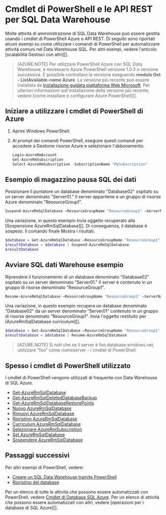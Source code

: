 <properties
   pageTitle="Cmdlet di PowerShell per archivio di dati di SQL Azure"
   description="Trovare i cmdlet di PowerShell superiore per archivio di dati di SQL Azure ad esempio come interrompere e riprendere un database."
   services="sql-data-warehouse"
   documentationCenter="NA"
   authors="sonyam"
   manager="barbkess"
   editor=""/>

<tags
   ms.service="sql-data-warehouse"
   ms.devlang="NA"
   ms.topic="article"
   ms.tgt_pltfrm="NA"
   ms.workload="data-services"
   ms.date="08/16/2016"
   ms.author="sonyama;barbkess;mausher"/>

# <a name="powershell-cmdlets-and-rest-apis-for-sql-data-warehouse"></a>Cmdlet di PowerShell e le API REST per SQL Data Warehouse

Molte attività di amministrazione di SQL Data Warehouse può essere gestita usando i cmdlet di PowerShell Azure o API REST.  Di seguito sono riportati alcuni esempi su come utilizzare i comandi di PowerShell per automatizzare attività comuni nel Data Warehouse SQL.  Per altri esempi, vedere l'articolo [scalabilità Gestisci con altri][].

> [AZURE.NOTE]  Per utilizzare PowerShell Azure con SQL Data Warehouse, è necessario Azure PowerShell versione 1.0.3 o versione successiva.  È possibile controllare la versione eseguendo **modulo Get - ListAvailable-nome Azure**.  La versione più recente può essere installata da [Installazione guidata piattaforma Web Microsoft][].  Per ulteriori informazioni sull'installazione della versione più recente, vedere [come installare e configurare Azure PowerShell][].

## <a name="get-started-with-azure-powershell-cmdlets"></a>Iniziare a utilizzare i cmdlet di PowerShell di Azure

1. Aprire Windows PowerShell. 
2. Al prompt dei comandi PowerShell, eseguire questi comandi per accedere a Gestione risorse Azure e selezionare l'abbonamento.

    ```PowerShell
    Login-AzureRmAccount
    Get-AzureRmSubscription
    Select-AzureRmSubscription -SubscriptionName "MySubscription"
    ```

## <a name="pause-sql-data-warehouse-example"></a>Esempio di magazzino pausa SQL dei dati

Posizionare il puntatore un database denominato "Database02" ospitato su un server denominato "Server01."  Il server appartiene a un gruppo di risorse Azure denominato "ResourceGroup1". 

```Powershell
Suspend-AzureRmSqlDatabase –ResourceGroupName "ResourceGroup1" –ServerName "Server01" –DatabaseName "Database02"
```
Una variazione, in questo esempio Invia oggetto recuperato alla [Sospensione AzureRmSqlDatabase][].  Di conseguenza, il database è sospeso. Il comando finale Mostra i risultati.

```Powershell
$database = Get-AzureRmSqlDatabase –ResourceGroupName "ResourceGroup1" –ServerName "Server01" –DatabaseName "Database02"
$resultDatabase = $database | Suspend-AzureRmSqlDatabase
$resultDatabase
```

## <a name="start-sql-data-warehouse-example"></a>Avviare SQL dati Warehouse esempio

Riprendere il funzionamento di un database denominato "Database02" ospitato su un server denominato "Server01." Il server è contenuto in un gruppo di risorse denominato "ResourceGroup1".

```Powershell
Resume-AzureRmSqlDatabase –ResourceGroupName "ResourceGroup1" –ServerName "Server01" -DatabaseName "Database02"
```

Una variazione, in questo esempio recupera un database denominato "Database02" da un server denominato "Server01" contenuto in un gruppo di risorse denominato "ResourceGroup1". Invia l'oggetto restituito per [AzureRmSqlDatabase curriculum][].

```Powershell
$database = Get-AzureRmSqlDatabase –ResourceGroupName "ResourceGroup1" –ServerName "Server01" –DatabaseName "Database02"
$resultDatabase = $database | Resume-AzureRmSqlDatabase
```

> [AZURE.NOTE] Si noti che se il server è foo.database.windows.net, utilizzare "foo" come nomeserver - i cmdlet di PowerShell.

## <a name="frequently-used-powershell-cmdlets"></a>Spesso i cmdlet di PowerShell utilizzato

I cmdlet di PowerShell vengono utilizzati di frequente con Data Warehouse di SQL Azure.

- [Get-AzureRmSqlDatabase][]
- [Get-AzureRmSqlDeletedDatabaseBackup][]
- [Get-AzureRmSqlDatabaseRestorePoints][]
- [Nuovo AzureRmSqlDatabase][]
- [Rimuovi AzureRmSqlDatabase][]
- [Ripristino AzureRmSqlDatabase][] 
- [Curriculum AzureRmSqlDatabase][]
- [Selezionare AzureRmSubscription][]
- [Set AzureRmSqlDatabase][]
- [Sospendere AzureRmSqlDatabase][]

## <a name="next-steps"></a>Passaggi successivi
Per altri esempi di PowerShell, vedere:

- [Creare un SQL Data Warehouse tramite PowerShell][]
- [Ripristino del database][]

Per un elenco di tutte le attività che possono essere automatizzati con PowerShell, vedere [Cmdlet di Database SQL Azure][].  Per un elenco di attività che possono essere automatizzati con altri, vedere [operazioni per i database di SQL Azure][].

<!--Image references-->

<!--Article references-->
[Come installare e configurare PowerShell Azure]: ./powershell-install-configure.md
[Creare un SQL Data Warehouse tramite PowerShell]: ./sql-data-warehouse-get-started-provision-powershell.md
[Ripristino del database]: ./sql-data-warehouse-restore-database-powershell.md
[Gestire scalabilità con altri]: ./sql-data-warehouse-manage-compute-rest-api.md

<!--MSDN references-->
[Cmdlet di Database SQL Azure]: https://msdn.microsoft.com/library/mt574084.aspx
[Operazioni per i database SQL Azure]: https://msdn.microsoft.com/library/azure/dn505719.aspx
[Get-AzureRmSqlDatabase]: https://msdn.microsoft.com/library/mt603648.aspx
[Get-AzureRmSqlDeletedDatabaseBackup]: https://msdn.microsoft.com/library/mt693387.aspx
[Get-AzureRmSqlDatabaseRestorePoints]: https://msdn.microsoft.com/library/mt603642.aspx
[Nuovo AzureRmSqlDatabase]: https://msdn.microsoft.com/library/mt619339.aspx
[Rimuovi AzureRmSqlDatabase]: https://msdn.microsoft.com/library/mt619368.aspx
[Ripristino AzureRmSqlDatabase]: https://msdn.microsoft.com/library/mt693390.aspx
[Curriculum AzureRmSqlDatabase]: https://msdn.microsoft.com/library/mt619347.aspx
<!-- It appears that Select-AzureRmSubscription isn't documented, so this points to Select-AzureSubscription -->
[Selezionare AzureRmSubscription]: https://msdn.microsoft.com/library/dn722499.aspx
[Set AzureRmSqlDatabase]: https://msdn.microsoft.com/library/mt619433.aspx
[Sospendere AzureRmSqlDatabase]: https://msdn.microsoft.com/library/mt619337.aspx

<!--Other Web references-->
[Installazione guidata piattaforma Web Microsoft]: https://aka.ms/webpi-azps
